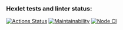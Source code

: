 ### Hexlet tests and linter status:
[![Actions Status](https://github.com/aleonaos/frontend-project-lvl3/workflows/hexlet-check/badge.svg)](https://github.com/aleonaos/frontend-project-lvl3/actions)
[![Maintainability](https://api.codeclimate.com/v1/badges/594c4ebe6eba8aafbbfa/maintainability)](https://codeclimate.com/github/aleonaos/frontend-project-lvl3/maintainability)
[![Node CI](https://github.com/aleonaos/frontend-project-lvl3/actions/workflows/nodejs.yml/badge.svg)](https://github.com/aleonaos/frontend-project-lvl3/actions/workflows/nodejs.yml)